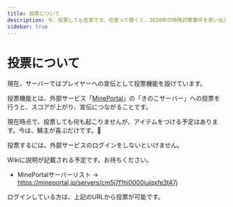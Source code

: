 ```yaml
---
title: 投票について
description: 今、投票しても任意です。任意って聞くと、2020年の特殊詐欺事件を思い出しますね。
sidebar: true
---
```

# 投票について
現在、サーバーではプレイヤーへの宣伝として投票機能を設けています。

投票機能とは、外部サービス「[MinePortal](https://mineportal.jp/servers/cm5j7f1hi0000iuiqxfe3t47j)」の「きのこサーバー」への投票を行うと、スコアが上がり、宣伝につながることです。

現在時点で、投票しても何も起こりませんが、アイテムをつける予定はあります。今は、鯖主が喜ぶだけです。🎉

投票するには、外部サービスのログインをしないといけません。

Wikiに説明が記載される予定です。お待ちください。

- MinePortalサーバーリスト → https://mineportal.jp/servers/cm5j7f1hi0000iuiqxfe3t47j

ログインしている方は、上記のURLから投票が可能です。